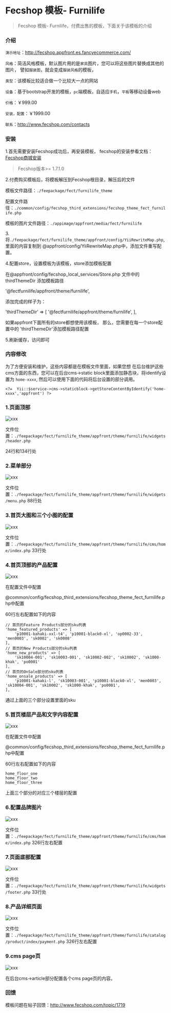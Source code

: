 Fecshop 模板- Furnilife
================

> Fecshop 模板- Furnilife，付费出售的模板，下面关于该模板的介绍


### 介绍

`演示地址`：http://fecshop.appfront.es.fancyecommerce.com/

`风格`：简洁风格模板，默认图片用的是`家具`图片，您可以将这些图片替换成其他的图片，
譬如`服装图`，就会变成`服装风格`的模板，

`类型`：该模板比较适合做一个比较大一点的网站

`设备`：基于bootstrap开发的模板，`pc`端模板，自适应`手机`，`平板`等移动设备web

`价格`：￥999.00

`安装，配置`：￥1999.00

`联系`：http://www.fecshop.com/contacts

### 安装

1.首先需要安装Fecshop成功后，再安装模板，
fecshop的安装参看文档：[Fecshop商城安装](http://www.fecshop.com/doc/fecshop-guide/develop/cn-1.0/guide-fecshop-about-hand-install.html)

> Fecshop版本>= 1.7.1.0

2.付费购买模板后，将模板解压到Fecshop根目录，解压后的文件

模板文件路径：`./feepackage/fect/furnilife_theme`

配置文件路径：`./common/config/fecshop_third_extensions/fecshop_theme_fect_furnilife.php`

模板的图片文件路径：`./appimage/appfront/media/fect/furnilife`

3.将`./feepackage/fect/furnilife_theme/appfront/config/YiiRewriteMap.php`,里面的内容复制到
@appfront/config/YiiRewriteMap.php中，添加文件重写配置。

4.配置store，设置模板为该模板，store添加模板配置

在@appfront/config/fecshop_local_services/Store.php 文件中的 thirdThemeDir 添加模板路径

'@fectfurnilife/appfront/theme/furnilife',

添加完成的样子为：

'thirdThemeDir'    => [
    '@fectfurnilife/appfront/theme/furnilife',
],

如果appfront下面所有的store都想使用该模板，
那么，您需要在每一个store配置中的 'thirdThemeDir'添加模板路径配置

5.刷新缓存，访问即可



### 内容修改

为了方便安装和维护，这些内容都是在模板文件里面，如果您想
在后台维护这些cms方面的东西，您可以在后台cms->static block里面添加静态块，将identify设置为
`home-xxxx`, 然后可以使用下面的代码将后台设置的部分调用。

```
<?=  Yii::$service->cms->staticblock->getStoreContentByIdentify('home-xxxx','appfront') ?>
```

### 1.页面顶部

![xxx](images/fee/ap_11.jpg)


文件位置：`./feepackage/fect/furnilife_theme/appfront/theme/furnilife/widgets/header.php` 

24行和134行处

### 2.菜单部分

![xxx](images/fee/ap_22.jpg)

文件位置：`./feepackage/fect/furnilife_theme/appfront/theme/furnilife/widgets/menu.php` 88行处

### 3.首页大图和三个小图的配置

![xxx](images/fee/ap_33.jpg)

文件位置：`./feepackage/fect/furnilife_theme/appfront/theme/furnilife/cms/home/index.php` 33行处

### 4.首页顶部的产品配置

![xxx](images/fee/ap_44.jpg)

在配置文件中配置

@common/config/fecshop_third_extensions/fecshop_theme_fect_furnilife.php中配置

60行左右配置如下的内容

```
// 首页的Feature Products部分的sku列表
'home_featured_products' => [
    'p10001-kahaki-xxl-t4', 'p10001-black0-xl', 'op0002-33', 'men0003', 'sk0002', 'sk0008'
],
// 首页的New Products部分的sku列表
'home_new_products' => [
    'sk10004-001', 'sk10003-001', 'sk10002-002', 'sk10002', 'sk1000-khak', 'po0001'
],
// 首页的OnSale部分的sku列表
'home_onsale_products' => [
    'p10001-kahaki-l', 'sk10003-001', 'p10001-black0-xl', 'men0003', 'sk10004-001', 'sk10002', 'sk1000-khak', 'po0001',
],
```

通过上面的三个部分设置里面的sku

### 5.首页楼层产品和文字内容配置

![xxx](images/fee/ap_55.jpg)

在配置文件中配置

@common/config/fecshop_third_extensions/fecshop_theme_fect_furnilife.php中配置

60行左右配置如下的内容

```
home_floor_one
home_floor_two
home_floor_three
```

上面三个部分的对应三个楼层的配置


### 6.配置品牌图片

![xxx](images/fee/ap_66.jpg)

文件位置：`./feepackage/fect/furnilife_theme/appfront/theme/furnilife/cms/home/index.php` 326行左右配置

### 7.页面底部配置

![xxx](images/fee/ap_77.jpg)

文件位置：`./feepackage/fect/furnilife_theme/appfront/theme/furnilife/widgets/footer.php` 33行处

### 8.产品详细页面

![xxx](images/fee/ap_88.jpg)

文件位置：`./feepackage/fect/furnilife_theme/appfront/theme/furnilife/catalog/product/index/payment.php` 326行左右配置


### 9.cms page页

![xxx](images/fee/ap_99.jpg)

在后台cms->article部分配置各个cms page页的内容。

###  回馈

模板问题在帖子回馈：http://www.fecshop.com/topic/1719











